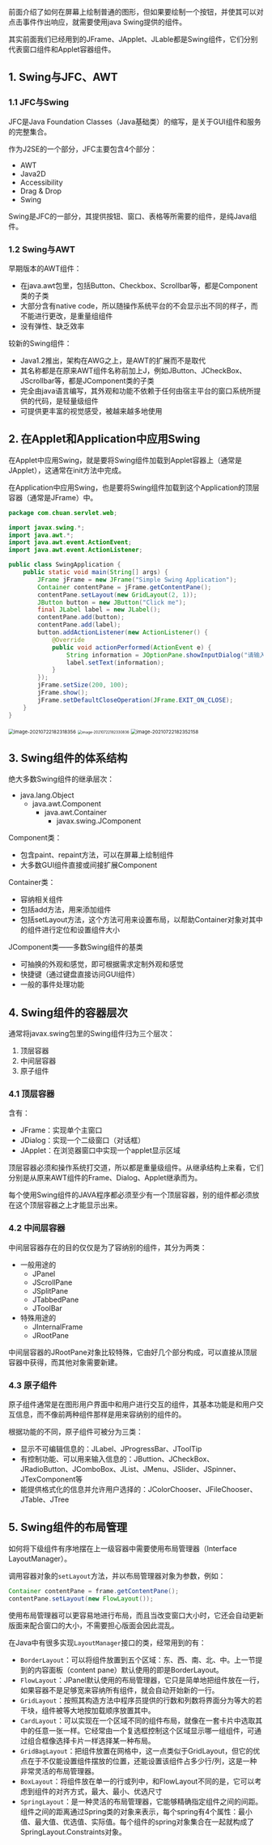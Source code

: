前面介绍了如何在屏幕上绘制普通的图形，但如果要绘制一个按钮，并使其可以对点击事件作出响应，就需要使用java Swing提供的组件。

其实前面我们已经用到的JFrame、JApplet、JLable都是Swing组件，它们分别代表窗口组件和Applet容器组件。

## 1. Swing与JFC、AWT

### 1.1 JFC与Swing

JFC是Java Foundation Classes（Java基础类）的缩写，是关于GUI组件和服务的完整集合。

作为J2SE的一个部分，JFC主要包含4个部分：

- AWT
- Java2D
- Accessibility
- Drag & Drop
- Swing

Swing是JFC的一部分，其提供按钮、窗口、表格等所需要的组件，是纯Java组件。

### 1.2 Swing与AWT

早期版本的AWT组件：

- 在java.awt包里，包括Button、Checkbox、Scrollbar等，都是Component类的子类
- 大部分含有native code，所以随操作系统平台的不会显示出不同的样子，而不能进行更改，是重量组组件
- 没有弹性、缺乏效率

较新的Swing组件：

- Java1.2推出，架构在AWG之上，是AWT的扩展而不是取代
- 其名称都是在原来AWT组件名称前加上J，例如JButton、JCheckBox、JScrollbar等，都是JComponent类的子类
- 完全由java语言编写，其外观和功能不依赖于任何由宿主平台的窗口系统所提供的代码，是轻量级组件
- 可提供更丰富的视觉感受，被越来越多地使用

## 2. 在Applet和Application中应用Swing

在Applet中应用Swing，就是要将Swing组件加载到Applet容器上（通常是JApplet），这通常在init方法中完成。

在Application中应用Swing，也是要将Swing组件加载到这个Application的顶层容器（通常是JFrame）中。

```java
package com.chuan.servlet.web;

import javax.swing.*;
import java.awt.*;
import java.awt.event.ActionEvent;
import java.awt.event.ActionListener;

public class SwingApplication {
    public static void main(String[] args) {
        JFrame jFrame = new JFrame("Simple Swing Application");
        Container contentPane = jFrame.getContentPane();
        contentPane.setLayout(new GridLayout(2, 1));
        JButton button = new JButton("Click me");
        final JLabel label = new JLabel();
        contentPane.add(button);
        contentPane.add(label);
        button.addActionListener(new ActionListener() {
            @Override
            public void actionPerformed(ActionEvent e) {
                String information = JOptionPane.showInputDialog("请输入一串字符");
                label.setText(information);
            }
        });
        jFrame.setSize(200, 100);
        jFrame.show();
        jFrame.setDefaultCloseOperation(JFrame.EXIT_ON_CLOSE);
    }
}
```

<img src="C:\Users\chuan\AppData\Roaming\Typora\typora-user-images\image-20210722182318356.png" alt="image-20210722182318356" style="zoom:67%;" />

<img src="C:\Users\chuan\AppData\Roaming\Typora\typora-user-images\image-20210722182330836.png" alt="image-20210722182330836" style="zoom:50%;" />

<img src="C:\Users\chuan\AppData\Roaming\Typora\typora-user-images\image-20210722182352158.png" alt="image-20210722182352158" style="zoom:67%;" />

## 3. Swing组件的体系结构

绝大多数Swing组件的继承层次：

- java.lang.Object
    - java.awt.Component
        - java.awt.Container
            - javax.swing.JComponent

Component类：

- 包含paint、repaint方法，可以在屏幕上绘制组件
- 大多数GUI组件直接或间接扩展Component

Container类：

- 容纳相关组件
- 包括add方法，用来添加组件
- 包括setLayout方法，这个方法可用来设置布局，以帮助Container对象对其中的组件进行定位和设置组件大小

JComponent类——多数Swing组件的基类

- 可抽换的外观和感觉，即可根据需求定制外观和感觉
- 快捷键（通过键盘直接访问GUI组件）
- 一般的事件处理功能

## 4. Swing组件的容器层次

通常将javax.swing包里的Swing组件归为三个层次：

1. 顶层容器
2. 中间层容器
3. 原子组件

### 4.1 顶层容器

含有：

- JFrame：实现单个主窗口
- JDialog：实现一个二级窗口（对话框）
- JApplet：在浏览器窗口中实现一个applet显示区域

顶层容器必须和操作系统打交道，所以都是重量级组件。从继承结构上来看，它们分别是从原来AWT组件的Frame、Dialog、Applet继承而为。

每个使用Swing组件的JAVA程序都必须至少有一个顶层容器，别的组件都必须放在这个顶层容器之上才能显示出来。

### 4.2 中间层容器

中间层容器存在的目的仅仅是为了容纳别的组件，其分为两类：

- 一般用途的
    - JPanel
    - JScrollPane
    - JSplitPane
    - JTabbedPane
    - JToolBar
- 特殊用途的
    - JInternalFrame
    - JRootPane

中间层容器的JRootPane对象比较特殊，它由好几个部分构成，可以直接从顶层容器中获得，而其他对象需要新建。

### 4.3 原子组件

原子组件通常是在图形用户界面中和用户进行交互的组件，其基本功能是和用户交互信息，而不像前两种组件那样是用来容纳别的组件的。

根据功能的不同，原子组件可被分为三类：

- 显示不可编辑信息的：JLabel、JProgressBar、JToolTip
- 有控制功能、可以用来输入信息的：JButtion、JCheckBox、JRadioButton、JComboBox、JList、JMenu、JSlider、JSpinner、JTexComponent等
- 能提供格式化的信息并允许用户选择的：JColorChooser、JFileChooser、JTable、JTree

## 5. Swing组件的布局管理

如何将下级组件有序地摆在上一级容器中需要使用布局管理器（Interface LayoutManager）。

调用容器对象的`setLayout`方法，并以布局管理器对象为参数，例如：

```java
Container contentPane = frame.getContentPane();
contentPane.setLayout(new FlowLayout());
```

使用布局管理器可以更容易地进行布局，而且当改变窗口大小时，它还会自动更新版面来配合窗口的大小，不需要担心版面会因此混乱。

在Java中有很多实现`LayoutManager`接口的类，经常用到的有：

- `BorderLayout`：可以将组件放置到五个区域：东、西、南、北、中。上一节提到的内容面板（content pane）默认使用的即是BorderLayout。
- `FlowLayout`：JPanel默认使用的布局管理器，它只是简单地把组件放在一行，如果容器不是足够宽来容纳所有组件，就会自动开始新的一行。
- `GridLayout`：按照其构造方法中程序员提供的行数和列数将界面分为等大的若干块，组件被等大地按加载顺序放置其中。
- `CardLayout`：可以实现在一个区域不同的组件布局，就像在一套卡片中选取其中的任意一张一样。它经常由一个复选框控制这个区域显示哪一组组件，可通过组合框像选择卡片一样选择某一种布局。
- `GridBagLayout`：把组件放置在网格中，这一点类似于GridLayout，但它的优点在于不仅能设置组件摆放的位置，还能设置该组件占多少行/列，这是一种非常灵活的布局管理器。
- `BoxLayout`：将组件放在单一的行或列中，和FlowLayout不同的是，它可以考虑到组件的对齐方式，最大、最小、优选尺寸
- `SpringLayout`：是一种灵活的布局管理器，它能够精确指定组件之间的间距。组件之间的距离通过Spring类的对象来表示，每个spring有4个属性：最小值、最大值、优选值、实际值。每个组件的spring对象集合在一起就构成了SpringLayout.Constraints对象。

